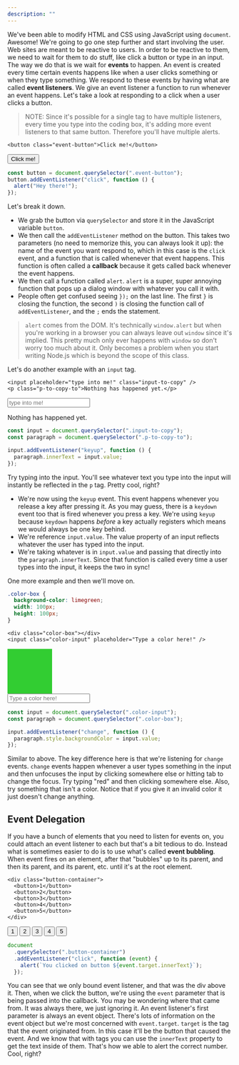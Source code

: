 ```yaml
---
description: ""
---
```


We've been able to modify HTML and CSS using JavaScript using `document`. Awesome! We're going to go one step further and start involving the user. Web sites are meant to be reactive to users. In order to be reactive to them, we need to wait for them to do stuff, like click a button or type in an input. The way we do that is we wait for **events** to happen. An event is created every time certain events happens like when a user clicks something or when they type something. We respond to these events by having what are called **event listeners**. We give an event listener a function to run whenever an event happens. Let's take a look at responding to a click when a user clicks a button.

> NOTE: Since it's possible for a single tag to have multiple listeners, every time you type into the coding box, it's adding more event listeners to that same button. Therefore you'll have multiple alerts.

```display-html
<button class="event-button">Click me!</button>
```

<button class="event-button">Click me!</button>

```javascript
const button = document.querySelector(".event-button");
button.addEventListener("click", function () {
  alert("Hey there!");
});
```

Let's break it down.

- We grab the button via `querySelector` and store it in the JavaScript variable `button`.
- We then call the `addEventListener` method on the button. This takes two parameters (no need to memorize this, you can always look it up): the name of the event you want respond to, which in this case is the `click` event, and a function that is called whenever that event happens. This function is often called a **callback** because it gets called back whenever the event happens.
- We then call a function called `alert`. `alert` is a super, super annoying function that pops up a dialog window with whatever you call it with.
- People often get confused seeing `});` on the last line. The first `}` is closing the function, the second `)` is closing the function call of `addEventListener`, and the `;` ends the statement.

> `alert` comes from the DOM. It's technically `window.alert` but when you're working in a browser you can always leave out `window` since it's implied. This pretty much only ever happens with `window` so don't worry too much about it. Only becomes a problem when you start writing Node.js which is beyond the scope of this class.

Let's do another example with an `input` tag.

```display-html
<input placeholder="type into me!" class="input-to-copy" />
<p class="p-to-copy-to">Nothing has happened yet.</p>
```

<input placeholder="type into me!" class="input-to-copy" />
<p class="p-to-copy-to">Nothing has happened yet.</p>

```javascript
const input = document.querySelector(".input-to-copy");
const paragraph = document.querySelector(".p-to-copy-to");

input.addEventListener("keyup", function () {
  paragraph.innerText = input.value;
});
```

Try typing into the input. You'll see whatever text you type into the input will instantly be reflected in the `p` tag. Pretty cool, right?

- We're now using the `keyup` event. This event happens whenever you release a key after pressing it. As you may guess, there is a `keydown` event too that is fired whenever you press a key. We're using `keyup` because `keydown` happens _before_ a key actually registers which means we would always be one key behind.
- We're reference `input.value`. The value property of an input reflects whatever the user has typed into the input.
- We're taking whatever is in `input.value` and passing that directly into the `paragraph.innerText`. Since that function is called every time a user types into the input, it keeps the two in sync!

One more example and then we'll move on.

```css
.color-box {
  background-color: limegreen;
  width: 100px;
  height: 100px;
}
```

```display-html
<div class="color-box"></div>
<input class="color-input" placeholder="Type a color here!" />
```

<style>
  .color-box {
    background-color: limegreen;
    width: 100px;
    height: 100px;
  }
</style>
<div class="color-box"></div>
<input class="color-input" placeholder="Type a color here!" />

```javascript
const input = document.querySelector(".color-input");
const paragraph = document.querySelector(".color-box");

input.addEventListener("change", function () {
  paragraph.style.backgroundColor = input.value;
});
```

Similar to above. The key difference here is that we're listening for `change` events. `change` events happen whenever a user types something in the input and then unfocuses the input by clicking somewhere else or hitting tab to change the focus. Try typing "red" and then clicking somewhere else. Also, try something that isn't a color. Notice that if you give it an invalid color it just doesn't change anything.

## Event Delegation

If you have a bunch of elements that you need to listen for events on, you could attach an event listener to each but that's a bit tedious to do. Instead what is sometimes easier to do is to use what's called **event bubbling**. When event fires on an element, after that "bubbles" up to its parent, and then its parent, and its parent, etc. until it's at the root element.

```display-html
<div class="button-container">
  <button>1</button>
  <button>2</button>
  <button>3</button>
  <button>4</button>
  <button>5</button>
</div>
```

<div class="button-container">
  <button>1</button>
  <button>2</button>
  <button>3</button>
  <button>4</button>
  <button>5</button>
</div>

```javascript
document
  .querySelector(".button-container")
  .addEventListener("click", function (event) {
    alert(`You clicked on button ${event.target.innerText}`);
  });
```

You can see that we only bound event listener, and that was the div above it. Then, when we click the button, we're using the `event` parameter that is being passed into the callback. You may be wondering where that came from. It was always there, we just ignoring it. An event listener's first parameter is always an event object. There's lots of information on the event object but we're most concerned with `event.target`. `target` is the tag that the event originated from. In this case it'll be the button that caused the event. And we know that with tags you can use the `innerText` property to get the text inside of them. That's how we able to alert the correct number. Cool, right?
